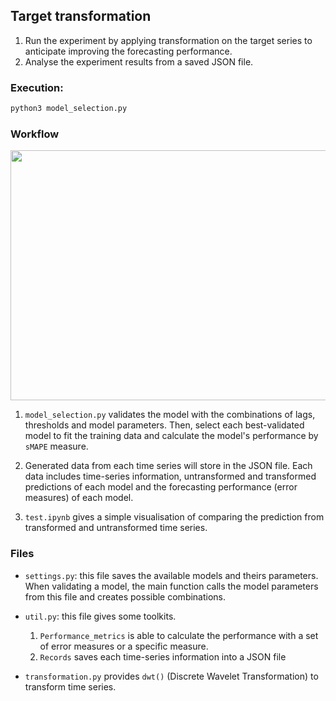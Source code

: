 ## Target transformation

1. Run the experiment by applying transformation on the target series to anticipate improving the forecasting performance.
2. Analyse the experiment results from a saved JSON file.

### Execution:
```bash
python3 model_selection.py
```

### Workflow
<img src="https://imgur.com/NiWCgUn.png" width="900" height="400">


1. <code>model_selection.py</code> validates the model with the combinations of lags, thresholds and model parameters. Then, select each best-validated model to fit the training data and calculate the model's performance by <code>sMAPE</code> measure.

2. Generated data from each time series will store in the JSON file. Each data includes time-series information, untransformed and transformed predictions of each model and the forecasting performance (error measures) of each model.

3. <code>test.ipynb</code> gives a simple visualisation of comparing the prediction from transformed and untransformed time series.

### Files

- <code>settings.py</code>: this file saves the available models and theirs parameters. When validating a model, the main function calls the model parameters from this file and creates possible combinations.

- <code>util.py</code>: this file gives some toolkits.
  1. <code>Performance_metrics</code> is able to calculate the performance with a set of error measures or a specific measure.
  2. <code>Records</code> saves each time-series information into a JSON file

- <code>transformation.py</code> provides <code>dwt()</code> (Discrete Wavelet Transformation) to transform time series.
